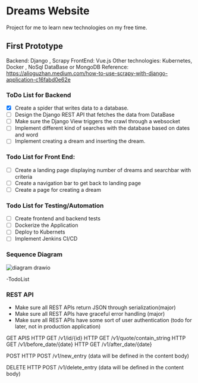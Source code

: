 # Dreams Website
Project for me to learn new technologies on my free time.

## First Prototype
Backend: Django , Scrapy
FrontEnd: Vue.js
Other technologies: Kubernetes, Docker , NoSql DataBase or MongoDB
Reference: https://alioguzhan.medium.com/how-to-use-scrapy-with-django-application-c16fabd0e62e

### ToDo List for Backend
- [X] Create a spider that writes data to a database.
- [ ] Design the Django REST API that fetches the data from DataBase
- [ ] Make sure the Django View triggers the crawl through a websocket
- [ ] Implement different kind of searches with the database based on dates and word
- [ ] Implement creating a dream and inserting the dream.

### Todo List for Front End:
- [ ]  Create a landing page displaying number of dreams and searchbar with criteria
- [ ]  Create a navigation bar to get back to landing page
- [ ]  Create a page for creating a dream

### Todo List for Testing/Automation
- [ ] Create frontend and backend tests
- [ ] Dockerize the Application 
- [ ] Deploy to Kubernets
- [ ] Implement Jenkins CI/CD

### Sequence Diagram
![diagram drawio](https://user-images.githubusercontent.com/16285362/220694725-2305b60d-89a5-4067-bc3e-b033318c8626.png)

-TodoList

### REST API

* Make sure all REST APIs return JSON through serialization(major)
* Make sure all REST APIs have graceful error handling (major)
* Make sure all REST APIs have some sort of user authentication (todo for later, not in production application)

GET APIS
HTTP GET /v1/id/{id}
HTTP GET /v1/quote/contain_string
HTTP GET /v1/before_date/{date}
HTTP GET /v1/after_date/{date}

POST
HTTP POST /v1/new_entry (data will be defined in the content body)

DELETE
HTTP POST /v1/delete_entry (data will be defined in the content body)



